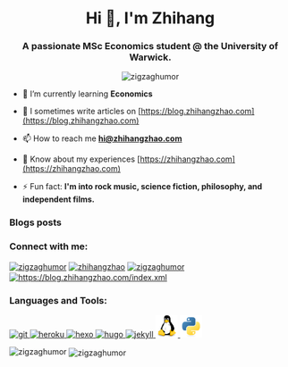 <h1 align="center">Hi 👋, I'm Zhihang</h1>
<h3 align="center">A passionate MSc Economics student @ the University of Warwick.</h3>

<p align="center"> <img src="https://komarev.com/ghpvc/?username=zigzaghumor&label=Profile%20views&color=0e75b6&style=flat" alt="zigzaghumor" /> </p>

- 🌱 I’m currently learning **Economics**

- 📝 I sometimes write articles on [https://blog.zhihangzhao.com](https://blog.zhihangzhao.com)

- 📫 How to reach me **[hi@zhihangzhao.com](mailto:hi@zhihangzhao.com)**

- 📄 Know about my experiences [https://zhihangzhao.com](https://zhihangzhao.com)

- ⚡ Fun fact: **I'm into rock music, science fiction, philosophy, and independent films.**

### Blogs posts
<!-- BLOG-POST-LIST:START -->
<!-- BLOG-POST-LIST:END -->

<h3 align="left">Connect with me:</h3>
<p align="left">
<a href="https://twitter.com/zigzaghumor" target="blank"><img align="center" src="https://raw.githubusercontent.com/rahuldkjain/github-profile-readme-generator/master/src/images/icons/Social/twitter.svg" alt="zigzaghumor" height="30" width="40" /></a>
<a href="https://linkedin.com/in/zhihangzhao" target="blank"><img align="center" src="https://raw.githubusercontent.com/rahuldkjain/github-profile-readme-generator/master/src/images/icons/Social/linked-in-alt.svg" alt="zhihangzhao" height="30" width="40" /></a>
<a href="https://instagram.com/zigzaghumor" target="blank"><img align="center" src="https://raw.githubusercontent.com/rahuldkjain/github-profile-readme-generator/master/src/images/icons/Social/instagram.svg" alt="zigzaghumor" height="30" width="40" /></a>
<a href="https://blog.zhihangzhao.com/index.xml" target="blank"><img align="center" src="https://raw.githubusercontent.com/rahuldkjain/github-profile-readme-generator/master/src/images/icons/Social/rss.svg" alt="https://blog.zhihangzhao.com/index.xml" height="30" width="40" /></a>
</p>

<h3 align="left">Languages and Tools:</h3>
<p align="left"> <a href="https://git-scm.com/" target="_blank" rel="noreferrer"> <img src="https://www.vectorlogo.zone/logos/git-scm/git-scm-icon.svg" alt="git" width="40" height="40"/> </a> <a href="https://heroku.com" target="_blank" rel="noreferrer"> <img src="https://www.vectorlogo.zone/logos/heroku/heroku-icon.svg" alt="heroku" width="40" height="40"/> </a> <a href="hexo.io/" target="_blank" rel="noreferrer"> <img src="https://www.vectorlogo.zone/logos/hexoio/hexoio-icon.svg" alt="hexo" width="40" height="40"/> </a> <a href="https://gohugo.io/" target="_blank" rel="noreferrer"> <img src="https://api.iconify.design/logos-hugo.svg" alt="hugo" width="40" height="40"/> </a> <a href="https://jekyllrb.com/" target="_blank" rel="noreferrer"> <img src="https://www.vectorlogo.zone/logos/jekyllrb/jekyllrb-icon.svg" alt="jekyll" width="40" height="40"/> </a> <a href="https://www.linux.org/" target="_blank" rel="noreferrer"> <img src="https://raw.githubusercontent.com/devicons/devicon/master/icons/linux/linux-original.svg" alt="linux" width="40" height="40"/> </a> <a href="https://www.python.org" target="_blank" rel="noreferrer"> <img src="https://raw.githubusercontent.com/devicons/devicon/master/icons/python/python-original.svg" alt="python" width="40" height="40"/> </a> </p>

<p><img align="left" src="https://github-readme-stats.vercel.app/api/top-langs?username=zigzaghumor&theme=transparent&show_icons=true&locale=en&layout=compact" alt="zigzaghumor" /></p>

<p>&nbsp;<img align="center" src="https://github-readme-stats.vercel.app/api?username=zigzaghumor&theme=transparent&show_icons=true&locale=en" alt="zigzaghumor" /></p>

